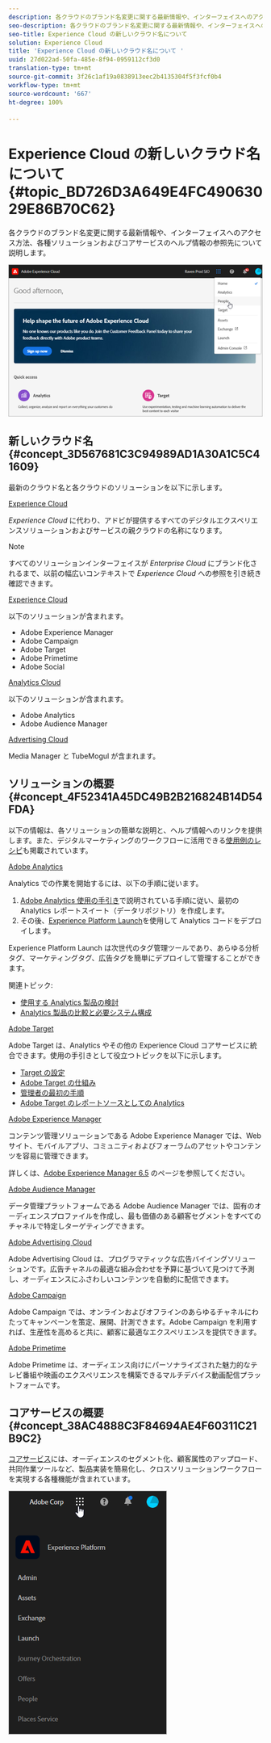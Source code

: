 ```yaml
---
description: 各クラウドのブランド名変更に関する最新情報や、インターフェイスへのアクセス方法、各種ソリューションおよびコアサービスのヘルプ情報の参照先について説明します。
seo-description: 各クラウドのブランド名変更に関する最新情報や、インターフェイスへのアクセス方法、各種ソリューションおよびコアサービスのヘルプ情報の参照先について説明します。
seo-title: Experience Cloud の新しいクラウド名について
solution: Experience Cloud
title: 'Experience Cloud の新しいクラウド名について '
uuid: 27d022ad-50fa-485e-8f94-0959112cf3d0
translation-type: tm+mt
source-git-commit: 3f26c1af19a0838913eec2b4135304f5f3fcf0b4
workflow-type: tm+mt
source-wordcount: '667'
ht-degree: 100%

---
```



# Experience Cloud の新しいクラウド名について {#topic_BD726D3A649E4FC49063029E86B70C62}

各クラウドのブランド名変更に関する最新情報や、インターフェイスへのアクセス方法、各種ソリューションおよびコアサービスのヘルプ情報の参照先について説明します。

![](assets/cloud-pulldown.png)

## 新しいクラウド名 {#concept_3D567681C3C94989AD1A30A1C5C41609}

最新のクラウド名と各クラウドのソリューションを以下に示します。

[Experience Cloud](https://www.adobe.com/jp/experience-cloud.html?promoid=FZPQZ2HS&amp;mv=other)

*Experience Cloud* に代わり、アドビが提供するすべてのデジタルエクスペリエンスソリューションおよびサービスの親クラウドの名称になります。

>[!NOTE]
>
>すべてのソリューションインターフェイスが *Enterprise Cloud* にブランド化されるまで、以前の幅広いコンテキストで *Experience Cloud* への参照を引き続き確認できます。

[Experience Cloud](https://www.adobe.com/jp/marketing-cloud.html)

以下のソリューションが含まれます。

* Adobe Experience Manager
* Adobe Campaign
* Adobe Target
* Adobe Primetime
* Adobe Social

[Analytics Cloud](https://www.adobe.com/jp/data-analytics-cloud.html)

以下のソリューションが含まれます。

* Adobe Analytics
* Adobe Audience Manager

[Advertising Cloud](https://www.adobe.com/jp/advertising-cloud.html)

Media Manager と TubeMogul が含まれます。

## ソリューションの概要 {#concept_4F52341A45DC49B2B216824B14D54FDA}

以下の情報は、各ソリューションの簡単な説明と、ヘルプ情報へのリンクを提供します。また、デジタルマーケティングのワークフローに活用できる[使用例のレシピ](https://helpx.adobe.com/jp/marketing-cloud/how-to/use-cases.html)も掲載されています。

[Adobe Analytics](https://docs.adobe.com/content/help/ja-JP/analytics/landing/home.html)

Analytics での作業を開始するには、以下の手順に従います。

1. [Adobe Analytics 使用の手引き](https://docs.adobe.com/content/help/ja-JP/analytics/analyze/analysis-workspace/home.html)で説明されている手順に従い、最初の Analytics レポートスイート（データリポジトリ）を作成します。
1. その後、[Experience Platform Launch](https://docs.adobe.com/content/help/ja-JP/launch/using/intro/get-started/quick-start.html)を使用して Analytics コードをデプロイします。

Experience Platform Launch は次世代のタグ管理ツールであり、あらゆる分析タグ、マーケティングタグ、広告タグを簡単にデプロイして管理することができます。

関連トピック:

* [使用する Analytics 製品の検討](https://docs.adobe.com/content/help/ja-JP/analytics/admin/admin-overview/which-analytics-tool.html)
* [Analytics 製品の比較と必要システム構成](https://docs.adobe.com/content/help/ja-JP/analytics/admin/admin-overview/analytics-product-comparison.html)

[Adobe Target](https://docs.adobe.com/content/help/ja-JP/target/using/target-home.html)

Adobe Target は、Analytics やその他の Experience Cloud コアサービスに統合できます。使用の手引きとして役立つトピックを以下に示します。

* [Target の設定](https://docs.adobe.com/content/help/ja-JP/target/using/administer/administrating-target.html)
* [Adobe Target の仕組み](https://docs.adobe.com/content/help/ja-JP/target/using/introduction/how-target-works.html)
* [管理者の最初の手順](https://docs.adobe.com/content/help/ja-JP/target/using/administer/start-target.html)
* [Adobe Target のレポートソースとしての Analytics](https://docs.adobe.com/content/help/ja-JP/target/using/integrate/a4t/a4t.html)

[Adobe Experience Manager](https://helpx.adobe.com/jp/support/experience-manager/6-5.html)

コンテンツ管理ソリューションである Adobe Experience Manager では、Web サイト、モバイルアプリ、コミュニティおよびフォーラムのアセットやコンテンツを容易に管理できます。

詳しくは、[Adobe Experience Manager 6.5](https://helpx.adobe.com/support/experience-manager/6-5.html) のページを参照してください。

[Adobe Audience Manager](https://docs.adobe.com/content/help/ja-JP/audience-manager/user-guide/aam-home.html)

データ管理プラットフォームである Adobe Audience Manager では、固有のオーディエンスプロファイルを作成し、最も価値のある顧客セグメントをすべてのチャネルで特定しターゲティングできます。

[Adobe Advertising Cloud](https://docs.adobe.com/content/help/ja-JP/release-notes/experience-cloud/current.html#adcloud)

Adobe Advertising Cloud は、プログラマティックな広告バイイングソリューションです。広告チャネルの最適な組み合わせを予算に基づいて見つけて予測し、オーディエンスにふさわしいコンテンツを自動的に配信できます。

[Adobe Campaign](https://docs.adobe.com/content/help/en/campaign-standard/using/getting-started/about-adobe-campaign/campaign-orchestration.html)

Adobe Campaign では、オンラインおよびオフラインのあらゆるチャネルにわたってキャンペーンを策定、展開、計測できます。Adobe Campaign を利用すれば、生産性を高めると共に、顧客に最適なエクスペリエンスを提供できます。

[Adobe Primetime](https://helpx.adobe.com/jp/support/primetime.html)

Adobe Primetime は、オーディエンス向けにパーソナライズされた魅力的なテレビ番組や映画のエクスペリエンスを構築できるマルチデバイス動画配信プラットフォームです。

## コアサービスの概要 {#concept_38AC4888C3F84694AE4F60311C21B9C2}

[コアサービス](https://docs.adobe.com/content/help/ja-JP/core-services/interface/about-core-services/core-services-landing.html)には、オーディエンスのセグメント化、顧客属性のアップロード、共同作業ツールなど、製品実装を簡易化し、クロスソリューションワークフローを実現する各種機能が含まれています。

![](assets/core-services.png)

